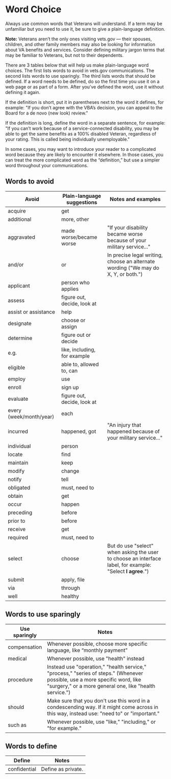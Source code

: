 # Word Choice
Always use common words that Veterans will understand. If a term may be unfamiliar but you need to use it, be sure to give a plain-language definition.

**Note:** Veterans aren’t the only ones visiting vets.gov — their spouses, children, and other family members may also be looking for information about VA benefits and services. Consider defining military jargon terms that may be familiar to Veterans, but not to their dependents.

There are 3 tables below that will help us make plain-language word choices. The first lists words to avoid in vets.gov communications. The second lists words to use sparingly. The third lists words that should be defined. If a word needs to be defined, do so the first time you use it on a web page or as part of a form. After you’ve defined the word, use it without defining it again.

If the definition is short, put it in parentheses next to the word it defines, for example:
"If you don’t agree with the VBA’s decision, you can appeal to the Board for a de novo (new look) review."

If the definition is long, define the word in a separate sentence, for example:
"If you can’t work because of a service-connected disability, you may be able to get the same benefits as a 100% disabled Veteran, regardless of your rating. This is called being individually unemployable."

In some cases, you may want to introduce your reader to a complicated word because they are likely to encounter it elsewhere. In those cases, you can treat the more complicated word as the “definition,” but use a simpler word throughout your communications.

## Words to avoid

Avoid                  | Plain-language suggestions  | Notes and examples                                                  
-----------------------| ----------------------------| -------------
acquire                | get                         |
additional             | more, other                 |
aggravated             | made worse/became worse     | "If your disability became worse because of your military service..."
and/or                 | or                          | In precise legal writing, choose an alternate wording ("We may do X, Y, or both.")
applicant              | person who applies          |
assess                 | figure out, decide, look at |
assist or assistance   | help                        |
designate              | choose or assign            |
determine              | figure out or decide        |
e.g.                   | like, including, for example|
eligible               | able to, allowed to, can    |
employ                 | use                         |
enroll                 | sign up                     |
evaluate               | figure out, decide, look at |
every (week/month/year)| each                        |
incurred               | happened, got               | "An injury that happened because of your military service..."
individual             | person                      |
locate                 | find                        |
maintain               | keep                        |
modify                 | change                      |
notify                 | tell                        |
obligated              | must, need to               |
obtain                 | get                         |
occur                  | happen                      |
preceding              | before                      |
prior to               | before                      |
receive                | get                         |
required               | must, need to               |
select                 | choose                      | But do use "select" when asking the user to choose an interface label, for example: "Select **I agree**.")
submit                 | apply, file
via                    | through
well                   | healthy


## Words to use sparingly

Use sparingly                                 | Notes                             
----------------------------------------------| ------
compensation                                  | Whenever possible, choose more specific language, like “monthly payment”
medical                                       | Whenever possible, use "health" instead
procedure                                     | Instead use "operation," "health service," "process," "series of steps." (Whenever possible, use a more specific word, like "surgery," or a more general one, like "health service.")
should                                        | Make sure that you don't use this word in a condescending way. If it might come across in this way, instead use: "need to" or "important."
such as                                       | Whenever possible, use "like," "including," or "for example."

## Words to define

Define                         | Notes
-------------------------------| ------------------
confidential                   | Define as private.
